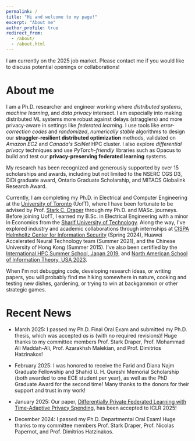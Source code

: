 ```yaml
---
permalink: /
title: "Hi and welcome to my page!"
excerpt: "About me"
author_profile: true
redirect_from: 
  - /about/
  - /about.html
---
```


I am currently on the 2025 job market. Please contact me if you would like to discuss potential openings or collaborations!

# About me

I am a Ph.D. researcher and engineer working where *distributed systems*, *machine learning*, and *data privacy* intersect. I am especially into making distributed ML systems more robust against delays (stragglers) and more privacy-aware in settings like *federated learning*. 
I use tools like *error-correction codes* and *randomized*, *numerically stable* algorithms to design our **straggler-resilient distributed optimization** methods, validated on *Amazon EC2* and *Canada's SciNet* HPC cluster. I also explore *differential privacy* techniques and use *PyTorch-friendly* libraries such as Opacus to build and test our **privacy-preserving federated learning** systems.

My research has been recognized and generously supported by over 15 scholarships and awards, including but not limited to the NSERC CGS D3, DiDi graduate award, Ontario Graduate Scholarship, and MITACS Globalink Research Award.

Currently, I am completing my Ph.D. in Electrical and Computer Engineering at the [University of Toronto](https://www.utoronto.ca/) (UofT), where I have been fortunate to be advised by Prof. [Stark C. Draper](https://www.ece.utoronto.ca/people/draper-s/) through my Ph.D. and MASc. journeys. Before joining UofT, I earned my B.Sc. in Electrical Engineering with a minor in Economics from the [Sharif University of Technology](http://www.en.sharif.edu/).
Along the way, I've explored industry and academic collaborations through internships at [CISPA Helmholtz Center for Information Security](https://sprintml.com/) (Spring 2024), Huawei Accelerated Neural Technology team (Summer 2021), and the Chinese University of Hong Kong (Summer 2015).
I've also been certified by the [International HPC Summer School, Japan 2019](https://ss19.ihpcss.org/), and [North American School of Information Theory, USA 2023](https://nasit.seas.upenn.edu/).

When I'm not debugging code, developing research ideas, or writing papers, you will probably find me hiking somewhere in nature, cooking and testing new dishes, gardening, or trying to win at backgammon or other strategic games.


# Recent News

* March 2025: I passed my Ph.D. Final Oral Exam and submitted my Ph.D. thesis, which was accepted *as is* (with no required revisions)! Huge thanks to my committee members Prof. Stark Draper, Prof. Mohammad Ali Maddah-Ali, Prof. Azarakhsh Malekian, and Prof. Dimitrios Hatzinakos!

* February 2025: I was honored to receive the Farid and Diana Najm Graduate Fellowship and Shahid U. H. Qureshi Memorial Scholarship (both awarded to one ECE student per year), as well as the PhD Graduate Award for the second time! Many thanks to the donors for their support and trust in my work!

* January 2025: Our paper, [Differentially Private Federated Learning with Time-Adaptive Privacy Spending](https://openreview.net/forum?id=W0nydevOlG&noteId=zEslc0ErHW), has been accepted to ICLR 2025!

* December 2024: I passed my Ph.D. Departmental Oral Exam! Huge thanks to my committee members Prof. Stark Draper, Prof. Nicolas Papernot, and Prof. Dimitrios Hatzinakos.